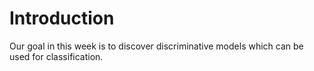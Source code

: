 # Introduction 
Our goal in this week is to discover discriminative models which can be 
used for classification.


